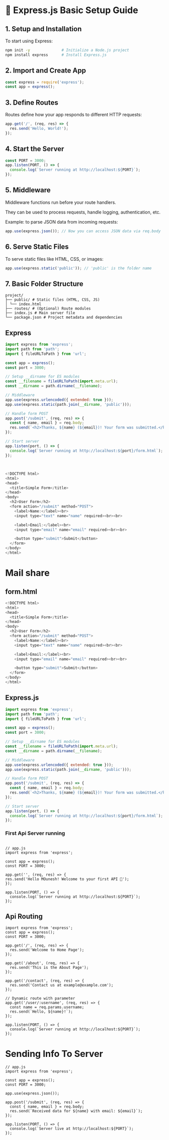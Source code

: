# 🧱 Express.js Basic Setup Guide

## 1. Setup and Installation

To start using Express:

```bash
npm init -y              # Initialize a Node.js project
npm install express      # Install Express.js
```
## 2. Import and Create App

```javascript
const express = require('express');
const app = express();
```

## 3. Define Routes

Routes define how your app responds to different HTTP requests:

```javascript
app.get('/', (req, res) => {
  res.send('Hello, World!');
});
```

## 4. Start the Server

```javascript
const PORT = 3000;
app.listen(PORT, () => {
  console.log(`Server running at http://localhost:${PORT}`);
});
```

## 5. Middleware

Middleware functions run before your route handlers.

They can be used to process requests, handle logging, authentication, etc.

Example: to parse JSON data from incoming requests:

```javascript
app.use(express.json()); // Now you can access JSON data via req.body
```

## 6. Serve Static Files

To serve static files like HTML, CSS, or images:

```javascript
app.use(express.static('public')); // 'public' is the folder name
```
## 7. Basic Folder Structure
```
project/
├── public/ # Static files (HTML, CSS, JS)
│ └── index.html
├── routes/ # (Optional) Route modules
├── index.js # Main server file
└── package.json # Project metadata and dependencies
```





## Express


```js
import express from 'express';
import path from 'path';
import { fileURLToPath } from 'url';

const app = express();
const port = 3000;

// Setup __dirname for ES modules
const __filename = fileURLToPath(import.meta.url);
const __dirname = path.dirname(__filename);

// Middleware
app.use(express.urlencoded({ extended: true }));
app.use(express.static(path.join(__dirname, 'public')));

// Handle form POST
app.post('/submit', (req, res) => {
  const { name, email } = req.body;
  res.send(`<h2>Thanks, ${name} (${email})! Your form was submitted.</h2>`);
});

// Start server
app.listen(port, () => {
  console.log(`Server running at http://localhost:${port}/form.html`);
});
```

## 
```js

<!DOCTYPE html>
<html>
<head>
  <title>Simple Form</title>
</head>
<body>
  <h2>User Form</h2>
  <form action="/submit" method="POST">
    <label>Name:</label><br>
    <input type="text" name="name" required><br><br>

    <label>Email:</label><br>
    <input type="email" name="email" required><br><br>

    <button type="submit">Submit</button>
  </form>
</body>
</html>
```
# Mail share
## form.html
```js
<!DOCTYPE html>
<html>
<head>
  <title>Simple Form</title>
</head>
<body>
  <h2>User Form</h2>
  <form action="/submit" method="POST">
    <label>Name:</label><br>
    <input type="text" name="name" required><br><br>

    <label>Email:</label><br>
    <input type="email" name="email" required><br><br>

    <button type="submit">Submit</button>
  </form>
</body>
</html>

```

## Express.js
```js
import express from 'express';
import path from 'path';
import { fileURLToPath } from 'url';

const app = express();
const port = 3000;

// Setup __dirname for ES modules
const __filename = fileURLToPath(import.meta.url);
const __dirname = path.dirname(__filename);

// Middleware
app.use(express.urlencoded({ extended: true }));
app.use(express.static(path.join(__dirname, 'public')));

// Handle form POST
app.post('/submit', (req, res) => {
  const { name, email } = req.body;
  res.send(`<h2>Thanks, ${name} (${email})! Your form was submitted.</h2>`);
});

// Start server
app.listen(port, () => {
  console.log(`Server running at http://localhost:${port}/form.html`);
});


```

### First Api Server running
```

// app.js
import express from 'express';

const app = express();
const PORT = 3000;

app.get('', (req, res) => {
res.send('Hello MOunesh! Welcome to your first API 🎉');
});

app.listen(PORT, () => {
  console.log(`Server running at http://localhost:${PORT}`);
});
```

## Api Routing 
```
import express from 'express';
const app = express();
const PORT = 3000;

app.get('/', (req, res) => {
  res.send('Welcome to Home Page');
});

app.get('/about', (req, res) => {
  res.send('This is the About Page');
});

app.get('/contact', (req, res) => {
  res.send('Contact us at example@example.com');
});

// Dynamic route with parameter
app.get('/user/:username', (req, res) => {
  const name = req.params.username;
  res.send(`Hello, ${name}!`);
});

app.listen(PORT, () => {
  console.log(`Server running at http://localhost:${PORT}`);
});
```



# Sending Info To Server
```
// app.js
import express from 'express';

const app = express();
const PORT = 3000;

app.use(express.json());

app.post('/submit', (req, res) => {
  const { name, email } = req.body;
  res.send(`Received data for ${name} with email: ${email}`);
});

app.listen(PORT, () => {
  console.log(`Server live at http://localhost:${PORT}`);
});
```
